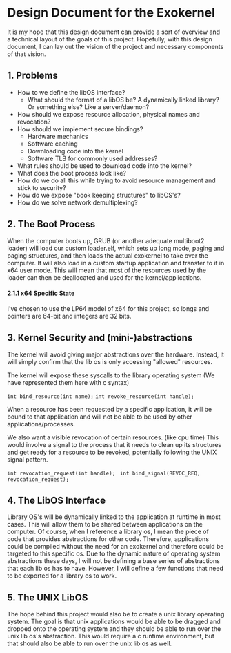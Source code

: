 # Design Document for the Exokernel

It is my hope that this design document can provide a sort of overview and a technical layout of the goals of this project. Hopefully, with this design document, I can lay out the vision of the project and necessary components of that vision.

## 1. Problems

- How to we define the libOS interface?
    - What should the format of a libOS be? A dynamically linked library? Or something else? Like a server/daemon?
- How should we expose resource allocation, physical names and revocation?
- How should we implement secure bindings?
    - Hardware mechanics
    - Software caching
    - Downloading code into the kernel
    - Software TLB for commonly used addresses?
- What rules should be used to download code into the kernel?
- What does the boot process look like?
- How do we do all this while trying to avoid resource management and stick to security?
- How do we expose "book keeping structures" to libOS's?
- How do we solve network demultiplexing?

## 2. The Boot Process
When the computer boots up, GRUB (or another adequate multiboot2 loader) will load our custom loader.elf, which sets up long mode, paging and paging structures, and then loads the actual exokernel to take over the computer. It will also load in a custom startup application and transfer to it in x64 user mode. This will mean that most of the resources used by the loader can then be deallocated and used for the kernel/applications.

#### 2.1.1 x64 Specific State

I've chosen to use the LP64 model of x64 for this project, so longs and pointers are 64-bit and integers are 32 bits.

## 3. Kernel Security and (mini-)abstractions

The kernel will avoid giving major abstractions over the hardware. Instead, it will simply confirm that the lib os is only accessing "allowed" resources.

The kernel will expose these syscalls to the library operating system (We have represented them here with c syntax)

```int bind_resource(int name);```
```int revoke_resource(int handle);```

When a resource has been requested by a specific application, it will be bound to that application and will not be able to be used by other applications/processes.

We also want a visible revocation of certain resources. (like cpu time) This would involve a signal to the process that it needs to clean up its structures and get ready for a resource to be revoked, potentially following the UNIX signal pattern.

```int revocation_request(int handle);```
``` int bind_signal(REVOC_REQ, revocation_request);```

## 4. The LibOS Interface
Library OS's will be dynamically linked to the application at runtime in most cases. This will allow them to be shared between applications on the computer. Of course, when I reference a library os, I mean the piece of code that provides abstractions for other code. Therefore, applications could be compiled without the need for an exokernel and therefore could be targeted to this specific os. Due to the dynamic nature of operating system abstractions these days, I will not be defining a base series of abstractions that each lib os has to have. However, I will define a few functions that need to be exported for a library os to work.  

## 5. The UNIX LibOS
The hope behind this project would also be to create a unix library operating system. The goal is that unix applications would be able to be dragged and dropped onto the operating system and they should be able to run over the unix lib os's abstraction. This would require a c runtime environment, but that should also be able to run over the unix lib os as well.
